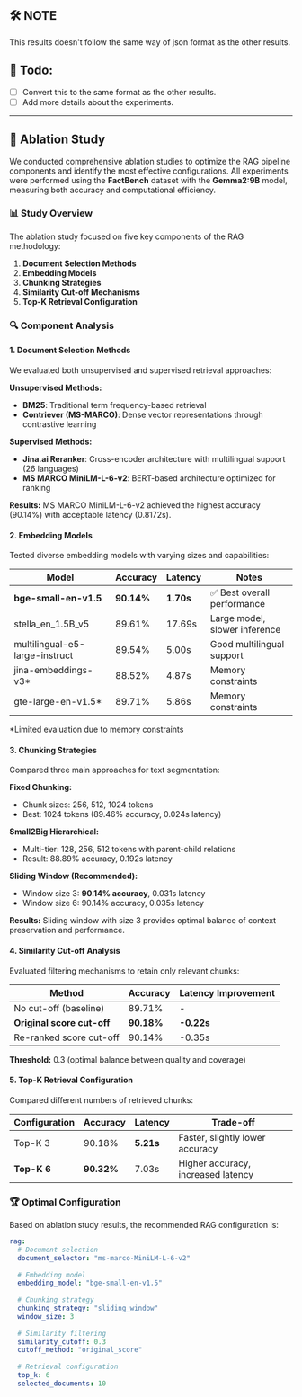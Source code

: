 ## 🛠️ NOTE
This results doesn't follow the same way of json format as the other results.

## 🤝 Todo:
- [ ] Convert this to the same format as the other results.
- [ ] Add more details about the experiments.

---
## 🔬 Ablation Study

We conducted comprehensive ablation studies to optimize the RAG pipeline components and identify the most effective configurations. All experiments were performed using the **FactBench** dataset with the **Gemma2:9B** model, measuring both accuracy and computational efficiency.

### 📊 Study Overview

The ablation study focused on five key components of the RAG methodology:

1. **Document Selection Methods**
2. **Embedding Models**
3. **Chunking Strategies**
4. **Similarity Cut-off Mechanisms**
5. **Top-K Retrieval Configuration**

### 🔍 Component Analysis

#### 1. Document Selection Methods

We evaluated both unsupervised and supervised retrieval approaches:

**Unsupervised Methods:**
- **BM25**: Traditional term frequency-based retrieval
- **Contriever (MS-MARCO)**: Dense vector representations through contrastive learning

**Supervised Methods:**
- **Jina.ai Reranker**: Cross-encoder architecture with multilingual support (26 languages)
- **MS MARCO MiniLM-L-6-v2**: BERT-based architecture optimized for ranking

**Results:** MS MARCO MiniLM-L-6-v2 achieved the highest accuracy (90.14%) with acceptable latency (0.8172s).

#### 2. Embedding Models

Tested diverse embedding models with varying sizes and capabilities:

| Model | Accuracy | Latency | Notes |
|-------|----------|---------|-------|
| **bge-small-en-v1.5** | **90.14%** | **1.70s** | ✅ Best overall performance |
| stella_en_1.5B_v5 | 89.61% | 17.69s | Large model, slower inference |
| multilingual-e5-large-instruct | 89.54% | 5.00s | Good multilingual support |
| jina-embeddings-v3* | 88.52% | 4.87s | Memory constraints |
| gte-large-en-v1.5* | 89.71% | 5.86s | Memory constraints |

*Limited evaluation due to memory constraints

#### 3. Chunking Strategies

Compared three main approaches for text segmentation:

**Fixed Chunking:**
- Chunk sizes: 256, 512, 1024 tokens
- Best: 1024 tokens (89.46% accuracy, 0.024s latency)

**Small2Big Hierarchical:**
- Multi-tier: 128, 256, 512 tokens with parent-child relations
- Result: 88.89% accuracy, 0.192s latency

**Sliding Window (Recommended):**
- Window size 3: **90.14% accuracy**, 0.031s latency
- Window size 6: 90.14% accuracy, 0.035s latency

**Results:** Sliding window with size 3 provides optimal balance of context preservation and performance.

#### 4. Similarity Cut-off Analysis

Evaluated filtering mechanisms to retain only relevant chunks:

| Method | Accuracy | Latency Improvement |
|--------|----------|-------------------|
| No cut-off (baseline) | 89.71% | - |
| **Original score cut-off** | **90.18%** | **-0.22s** |
| Re-ranked score cut-off | 90.14% | -0.35s |

**Threshold:** 0.3 (optimal balance between quality and coverage)

#### 5. Top-K Retrieval Configuration

Compared different numbers of retrieved chunks:

| Configuration | Accuracy | Latency | Trade-off |
|---------------|----------|---------|-----------|
| Top-K 3 | 90.18% | **5.21s** | Faster, slightly lower accuracy |
| **Top-K 6** | **90.32%** | 7.03s | Higher accuracy, increased latency |

### 🏆 Optimal Configuration

Based on ablation study results, the recommended RAG configuration is:

```yaml
rag:
  # Document selection
  document_selector: "ms-marco-MiniLM-L-6-v2"
  
  # Embedding model
  embedding_model: "bge-small-en-v1.5"
  
  # Chunking strategy
  chunking_strategy: "sliding_window"
  window_size: 3
  
  # Similarity filtering
  similarity_cutoff: 0.3
  cutoff_method: "original_score"
  
  # Retrieval configuration
  top_k: 6
  selected_documents: 10